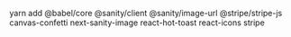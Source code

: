 
yarn add @babel/core @sanity/client @sanity/image-url @stripe/stripe-js canvas-confetti next-sanity-image react-hot-toast react-icons stripe